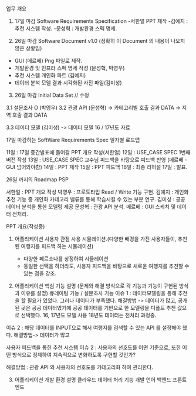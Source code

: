 업무 개요 

1. 17일 마감 Software Requirements Specification
  -서한얼 PPT 제작
	-김예지 : 추천 시스템 작성.
  -문성혁 : 개발환경 스펙 명세.

2. 26일 마감 Software Document v1.0 (정확히 이 Document 의 내용이 나오지 않은 상황임)
- GUI (메르베) Png 파일로 제작.
- 개발환경 및 인프라 스펙 명세 작성 (문성혁, 박영우)
- 추천 시스템 개인화 파트 (김예지)
- 데이터 분석 모델 결과 시각화된 사진 파일(김미성)

3. 26일 마감 Initial Data Set // 수정

  3.1 설문조사 O (박영우)
  3.2 관광 API (문성혁)
    -> 카테고리별 호출 결과 DATA
    -> 지역 호출  결과 DATA

  3.3 데이터 모델 (김미성)
     -> 데이터 모델 16 / 17년도 자료


17일 마감하는 SoftWare Requirements Spec 일자별 로드맵

11일 : 17일 중간발표에 들어갈 PPT 개요 작성(서한얼)
12일 : USE_CASE SPEC 1번째 버전 작성
13일 : USE_CASE SPEC 교수님 피드백을 바탕으로 피드백 반영 (메르베 - GUI 넘어와야함)
14일 : PPT 제작 
15일 : PPT 피드백
16일 : 최종 리허설
17일 : 발표.


26일 까지의 Roadmap PSP

서한얼 :  PPT 개요 작성
박영우 : 프로토타입 Read / Write 기능 구현.
김예지 : 개인화 추천 기능 중 개인화 카테고리 밸류를 통해 학습시킬 수 있는 부분 연구.
김미성 : 공공 데이터 분석을 통한 모델링 제공
문성혁 : 관광 API 분석. 
메르베 :  GUI 스케치 및 데이터 전처리. 









 PPT 개요(작성중)

1. 어플리케이션 사용자 관점 사용 시뮬레이션.(다양한 배경을 가진 사용자들이, 추천된 여행지를 피드백 하는 시뮬레이션)
     - 다양한 페르소나를 상정하여 시뮬레이션
    - 동일한 선택을 하더라도, 사용자 피드백을 바탕으로 새로운 여행지를 추천할 수 있는 점을 강조.

2. 어플리케이션 핵심 기능 설명 (문제와 해결 방식으로 각 기능과 기능이 구현된 방식과 이유를 설명)
큐레이팅 기능 / 설문조사 기능
이슈 1 : 데이터모델링을 통해 추천을 할 필요가 있었다. 그러나 데이터가 부족했다.
해결방법 -> 데이터가 많고, 공개된 곳은 공공 데이터였기에 공공 데이터를 기반으로 한 모델링을 디폴트 추천 값으로 선택했다. 16, 17년도 모델 사용 18년도 데이터는 전처리 과정중. 

이슈 2 : 해당 데이터를 INPUT으로 해서 여행지를 검색할 수 있는 API 를 설정해야 했다.
해결방법-> 데이터가 많고


사용자 피드백을 통한 추천 시스템 
이슈 2 :  사용자의 선호도를 어떤 기준으로, 또한 어떤 방식으로 정제하여 지속적으로 변화하도록 구현할 것인가?

해결방법 : 관광 API 와 사용자의 선호도를 카테고리화 하여 관리한다.



3.  어플리케이션 개발 환경 설명
클라우드
데이터 처리 기능
개발 언어
백엔드
프론트엔드
